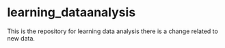 # learning_dataanalysis
This is the repository for learning data analysis
there is a change related to new data.
